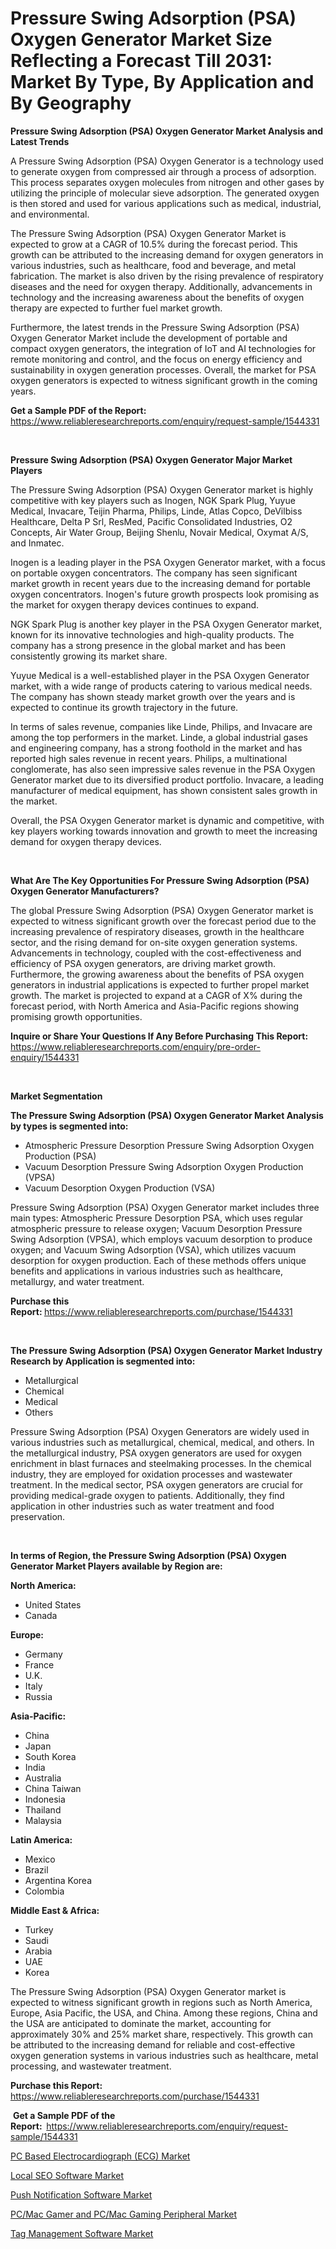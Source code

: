 <p><h1>Pressure Swing Adsorption (PSA) Oxygen Generator Market Size Reflecting a Forecast Till 2031: Market By Type, By Application and By Geography</h1></p><p><strong>Pressure Swing Adsorption (PSA) Oxygen Generator Market Analysis and Latest Trends</strong></p>
<p><p>A Pressure Swing Adsorption (PSA) Oxygen Generator is a technology used to generate oxygen from compressed air through a process of adsorption. This process separates oxygen molecules from nitrogen and other gases by utilizing the principle of molecular sieve adsorption. The generated oxygen is then stored and used for various applications such as medical, industrial, and environmental.</p><p>The Pressure Swing Adsorption (PSA) Oxygen Generator Market is expected to grow at a CAGR of 10.5% during the forecast period. This growth can be attributed to the increasing demand for oxygen generators in various industries, such as healthcare, food and beverage, and metal fabrication. The market is also driven by the rising prevalence of respiratory diseases and the need for oxygen therapy. Additionally, advancements in technology and the increasing awareness about the benefits of oxygen therapy are expected to further fuel market growth.</p><p>Furthermore, the latest trends in the Pressure Swing Adsorption (PSA) Oxygen Generator Market include the development of portable and compact oxygen generators, the integration of IoT and AI technologies for remote monitoring and control, and the focus on energy efficiency and sustainability in oxygen generation processes. Overall, the market for PSA oxygen generators is expected to witness significant growth in the coming years.</p></p>
<p><strong>Get a Sample PDF of the Report:&nbsp;</strong> <a href="https://www.reliableresearchreports.com/enquiry/request-sample/1544331">https://www.reliableresearchreports.com/enquiry/request-sample/1544331</a></p>
<p>&nbsp;</p>
<p><strong>Pressure Swing Adsorption (PSA) Oxygen Generator Major Market Players</strong></p>
<p><p>The Pressure Swing Adsorption (PSA) Oxygen Generator market is highly competitive with key players such as Inogen, NGK Spark Plug, Yuyue Medical, Invacare, Teijin Pharma, Philips, Linde, Atlas Copco, DeVilbiss Healthcare, Delta P Srl, ResMed, Pacific Consolidated Industries, O2 Concepts, Air Water Group, Beijing Shenlu, Novair Medical, Oxymat A/S, and Inmatec.</p><p>Inogen is a leading player in the PSA Oxygen Generator market, with a focus on portable oxygen concentrators. The company has seen significant market growth in recent years due to the increasing demand for portable oxygen concentrators. Inogen's future growth prospects look promising as the market for oxygen therapy devices continues to expand.</p><p>NGK Spark Plug is another key player in the PSA Oxygen Generator market, known for its innovative technologies and high-quality products. The company has a strong presence in the global market and has been consistently growing its market share.</p><p>Yuyue Medical is a well-established player in the PSA Oxygen Generator market, with a wide range of products catering to various medical needs. The company has shown steady market growth over the years and is expected to continue its growth trajectory in the future.</p><p>In terms of sales revenue, companies like Linde, Philips, and Invacare are among the top performers in the market. Linde, a global industrial gases and engineering company, has a strong foothold in the market and has reported high sales revenue in recent years. Philips, a multinational conglomerate, has also seen impressive sales revenue in the PSA Oxygen Generator market due to its diversified product portfolio. Invacare, a leading manufacturer of medical equipment, has shown consistent sales growth in the market.</p><p>Overall, the PSA Oxygen Generator market is dynamic and competitive, with key players working towards innovation and growth to meet the increasing demand for oxygen therapy devices.</p></p>
<p>&nbsp;</p>
<p><strong>What Are The Key Opportunities For Pressure Swing Adsorption (PSA) Oxygen Generator Manufacturers?</strong></p>
<p><p>The global Pressure Swing Adsorption (PSA) Oxygen Generator market is expected to witness significant growth over the forecast period due to the increasing prevalence of respiratory diseases, growth in the healthcare sector, and the rising demand for on-site oxygen generation systems. Advancements in technology, coupled with the cost-effectiveness and efficiency of PSA oxygen generators, are driving market growth. Furthermore, the growing awareness about the benefits of PSA oxygen generators in industrial applications is expected to further propel market growth. The market is projected to expand at a CAGR of X% during the forecast period, with North America and Asia-Pacific regions showing promising growth opportunities.</p></p>
<p><strong>Inquire or Share Your Questions If Any Before Purchasing This Report:</strong> <a href="https://www.reliableresearchreports.com/enquiry/pre-order-enquiry/1544331">https://www.reliableresearchreports.com/enquiry/pre-order-enquiry/1544331</a></p>
<p>&nbsp;</p>
<p><strong>Market Segmentation</strong></p>
<p><strong>The Pressure Swing Adsorption (PSA) Oxygen Generator Market Analysis by types is segmented into:</strong></p>
<p><ul><li>Atmospheric Pressure Desorption Pressure Swing Adsorption Oxygen Production (PSA)</li><li>Vacuum Desorption Pressure Swing Adsorption Oxygen Production (VPSA)</li><li>Vacuum Desorption Oxygen Production (VSA)</li></ul></p>
<p><p>Pressure Swing Adsorption (PSA) Oxygen Generator market includes three main types: Atmospheric Pressure Desorption PSA, which uses regular atmospheric pressure to release oxygen; Vacuum Desorption Pressure Swing Adsorption (VPSA), which employs vacuum desorption to produce oxygen; and Vacuum Swing Adsorption (VSA), which utilizes vacuum desorption for oxygen production. Each of these methods offers unique benefits and applications in various industries such as healthcare, metallurgy, and water treatment.</p></p>
<p><strong>Purchase this Report:&nbsp;</strong><a href="https://www.reliableresearchreports.com/purchase/1544331">https://www.reliableresearchreports.com/purchase/1544331</a></p>
<p>&nbsp;</p>
<p><strong>The Pressure Swing Adsorption (PSA) Oxygen Generator Market Industry Research by Application is segmented into:</strong></p>
<p><ul><li>Metallurgical</li><li>Chemical</li><li>Medical</li><li>Others</li></ul></p>
<p><p>Pressure Swing Adsorption (PSA) Oxygen Generators are widely used in various industries such as metallurgical, chemical, medical, and others. In the metallurgical industry, PSA oxygen generators are used for oxygen enrichment in blast furnaces and steelmaking processes. In the chemical industry, they are employed for oxidation processes and wastewater treatment. In the medical sector, PSA oxygen generators are crucial for providing medical-grade oxygen to patients. Additionally, they find application in other industries such as water treatment and food preservation.</p></p>
<p>&nbsp;</p>
<p><strong>In terms of Region, the Pressure Swing Adsorption (PSA) Oxygen Generator Market Players available by Region are:</strong></p>
<p>
    <p> <strong> North America: </strong>
        <ul>
            <li>United States</li>
            <li>Canada</li>
        </ul>
        </p> 
    <p> <strong> Europe: </strong>
        <ul>
            <li>Germany</li>
            <li>France</li>
            <li>U.K.</li>
            <li>Italy</li>
            <li>Russia</li>
        </ul>
        </p> 
    <p> <strong> Asia-Pacific: </strong>
        <ul>
            <li>China</li>
            <li>Japan</li>
            <li>South Korea</li>
            <li>India</li>
            <li>Australia</li>
            <li>China Taiwan</li>
            <li>Indonesia</li>
            <li>Thailand</li>
            <li>Malaysia</li>
        </ul>
        </p> 
    <p> <strong> Latin America: </strong>
        <ul>
            <li>Mexico</li>
            <li>Brazil</li>
            <li>Argentina Korea</li>
            <li>Colombia</li>
        </ul>
        </p> 
    <p> <strong> Middle East & Africa: </strong>
        <ul>
            <li>Turkey</li>
            <li>Saudi</li>
            <li>Arabia</li>
            <li>UAE</li>
            <li>Korea</li>
        </ul>
    </p>
    </p>
<p><p>The Pressure Swing Adsorption (PSA) Oxygen Generator market is expected to witness significant growth in regions such as North America, Europe, Asia Pacific, the USA, and China. Among these regions, China and the USA are anticipated to dominate the market, accounting for approximately 30% and 25% market share, respectively. This growth can be attributed to the increasing demand for reliable and cost-effective oxygen generation systems in various industries such as healthcare, metal processing, and wastewater treatment.</p></p>
<p><strong>Purchase this Report: </strong><a href="https://www.reliableresearchreports.com/purchase/1544331">https://www.reliableresearchreports.com/purchase/1544331</a></p>
<p>&nbsp;<strong>Get a Sample PDF of the Report:&nbsp;&nbsp;</strong><a href="https://www.reliableresearchreports.com/enquiry/request-sample/1544331">https://www.reliableresearchreports.com/enquiry/request-sample/1544331</a></p>
<p><strong></strong></p>
<p><p><a href="https://github.com/Hazelklievgspy6vdcsmu106w/Market-Research-Report-List-1/blob/main/pc-based-electrocardiograph-ecg-market.md">PC Based Electrocardiograph (ECG) Market</a></p><p><a href="https://medium.com/@albinbrakus/local-seo-software-market-trends-forecast-and-competitive-analysis-to-2031-41bf755cdf0f">Local SEO Software Market</a></p><p><a href="https://medium.com/@albinbrakus/push-notification-software-market-size-reveals-the-best-marketing-channels-in-global-industry-c444db1edbbd">Push Notification Software Market</a></p><p><a href="https://github.com/ChiragRp1/Market-Research-Report-List-3/blob/main/pcmac-gamer-and-pcmac-gaming-peripheral-market.md">PC/Mac Gamer and PC/Mac Gaming Peripheral Market</a></p><p><a href="https://medium.com/@albinbrakus/tag-management-software-market-size-and-market-trends-complete-industry-overview-2024-to-2031-88636565acff">Tag Management Software Market</a></p></p>
